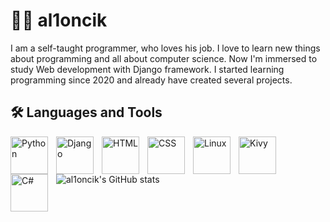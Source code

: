 # 🧑‍💻 al1oncik
I am a self-taught programmer, who loves his job. I love to learn new things about programming and all about computer science. Now I'm immersed to study Web development with Django framework. I started learning programming since 2020 and already have created several projects.

## 🛠️ Languages and Tools
<img align="left" alt="Python" width="60px" style="padding-right: 10px;" src="https://cdn.jsdelivr.net/gh/devicons/devicon/icons/python/python-original.svg" />
<img align="left" alt="Django" width="60px" style="padding-right: 10px;" src="https://cdn.jsdelivr.net/gh/devicons/devicon/icons/django/django-plain.svg" />
<img align="left" alt="HTML" width="60px" style="padding-right: 10px;" src="https://cdn.jsdelivr.net/gh/devicons/devicon/icons/html5/html5-original.svg" />
<img align="left" alt="CSS" width="60px" style="padding-right: 10px;" src="https://cdn.jsdelivr.net/gh/devicons/devicon/icons/css3/css3-original.svg" />
<img align="left" alt="Linux" width="60px" style="padding-right: 10px;" src="https://cdn.jsdelivr.net/gh/devicons/devicon/icons/linux/linux-original.svg" />
<img align="left" alt="Kivy" width="60px" style="padding-right: 10px;" src="https://github.com/kivy/kivy-design/blob/master/logo/svg/kivy-logo-dark.svg" />
<img align="left" alt="C#" width="60px" style="padding-right: 10px; margin-bottom: 20px;" src="https://cdn.jsdelivr.net/gh/devicons/devicon/icons/csharp/csharp-original.svg" />
<br />

#

![al1oncik's GitHub stats](https://github-readme-stats.vercel.app/api?username=al1oncik&show_icons=true&theme=gruvbox)





          

